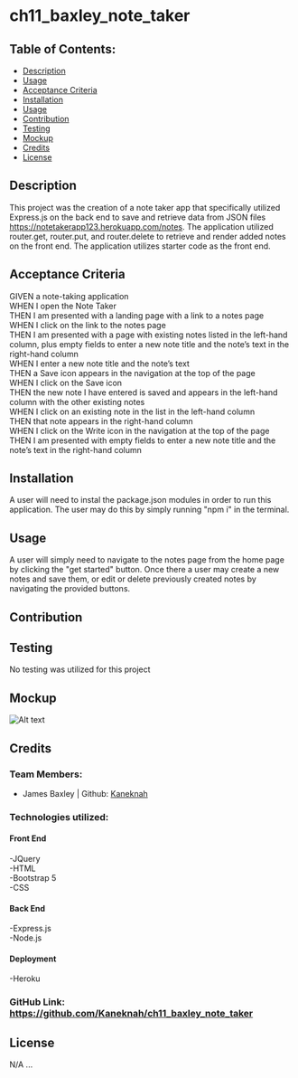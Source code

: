 # ch11_baxley_note_taker

## Table of Contents:

- [Description](#description)
- [Usage](#usage)
- [Acceptance Criteria](#acceptance-criteria)
- [Installation](#installation)
- [Usage](#usage)
- [Contribution](#contribution)
- [Testing](#testing)
- [Mockup](#mockup)
- [Credits](#credits)
- [License](#license)

## Description

This project was the creation of a note taker app that specifically utilized Express.js on the back end to save and retrieve data from JSON files https://notetakerapp123.herokuapp.com/notes. The application utilized router.get, router.put, and router.delete to retrieve and render added notes on the front end. The application utilizes starter code as the front end.

## Acceptance Criteria

GIVEN a note-taking application <br>
WHEN I open the Note Taker<br>
THEN I am presented with a landing page with a link to a notes page<br>
WHEN I click on the link to the notes page<br>
THEN I am presented with a page with existing notes listed in the left-hand column, plus empty fields to enter a new note title and the note’s text in the right-hand column<br>
WHEN I enter a new note title and the note’s text<br>
THEN a Save icon appears in the navigation at the top of the page<br>
WHEN I click on the Save icon<br>
THEN the new note I have entered is saved and appears in the left-hand column with the other existing notes<br>
WHEN I click on an existing note in the list in the left-hand column<br>
THEN that note appears in the right-hand column<br>
WHEN I click on the Write icon in the navigation at the top of the page<br>
THEN I am presented with empty fields to enter a new note title and the note’s text in the right-hand column<br>

## Installation

A user will need to instal the package.json modules in order to run this application. The user may do this by simply running "npm i" in the terminal.

## Usage

A user will simply need to navigate to the notes page from the home page by clicking the "get started" button. Once there a user may create a new notes and save them, or edit or delete previously created notes by navigating the provided buttons.

## Contribution

## Testing

No testing was utilized for this project

## Mockup

![Alt text](./public/css/assets/Screen%20Shot%202023-02-19%20at%204.08.58%20PM.png)

## Credits

### Team Members:

- James Baxley | Github: [Kaneknah](https://github.com/Kaneknah)

### Technologies utilized:

#### Front End

-JQuery<br>
-HTML<br>
-Bootstrap 5 <br>
-CSS<br>

#### Back End

-Express.js<br>
-Node.js<br>

#### Deployment

-Heroku<br>

### GitHub Link: <https://github.com/Kaneknah/ch11_baxley_note_taker>

## License

N/A
...
